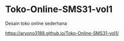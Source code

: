# Toko-Online-SMS31-vol1
Desain toko online sederhana

https://aryono3188.github.io/Toko-Online-SMS31-vol1/
